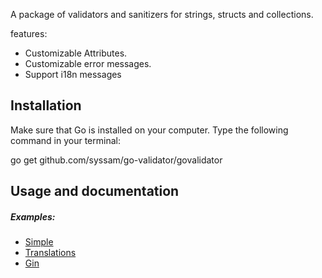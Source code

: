 <p>A package of validators and sanitizers for strings, structs and collections.</p>
<p>features:</p>
<ul>
  <li>Customizable Attributes.</li>
  <li>Customizable error messages.</li>
  <li>Support i18n messages</li>
</ul>
<h2>Installation</h2>
<p>Make sure that Go is installed on your computer. Type the following command in your terminal:</p>
<p>go get github.com/syssam/go-validator/govalidator</p>
<h2>Usage and documentation</h2>
<h5>Examples:</h5>
<ul>
  <li><a href="https://github.com/syssam/go-validator/tree/master/examples/simple">Simple</a></li>
  <li><a href="https://github.com/syssam/go-validator/tree/master/examples/translations">Translations</a></li>
  <li><a href="https://github.com/syssam/go-validator/tree/master/examples/gin">Gin</a></li>
</ul>
